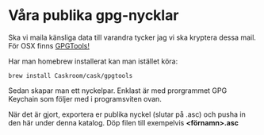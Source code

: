 # Våra publika gpg-nycklar

Ska vi maila känsliga data till varandra tycker jag vi ska kryptera dessa mail.
För OSX finns [GPGTools!](https://gpgtools.org)

Har man homebrew installerat kan man istället köra:

    brew install Caskroom/cask/gpgtools

Sedan skapar man ett nyckelpar. Enklast är med prorgrammet GPG Keychain som följer med i programsviten ovan. 

När det är gjort, exportera er publika nyckel (slutar på .asc) och pusha in den här under denna katalog. 
Döp filen till exempelvis **<förnamn>.asc**

